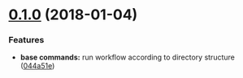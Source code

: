 <a name="0.1.0"></a>
# [0.1.0](https://github.com/scenario-test-framework/stfw/compare/044a51e...v0.1.0) (2018-01-04)


### Features

* **base commands:** run workflow according to directory structure ([044a51e](https://github.com/scenario-test-framework/stfw/commit/044a51e))
